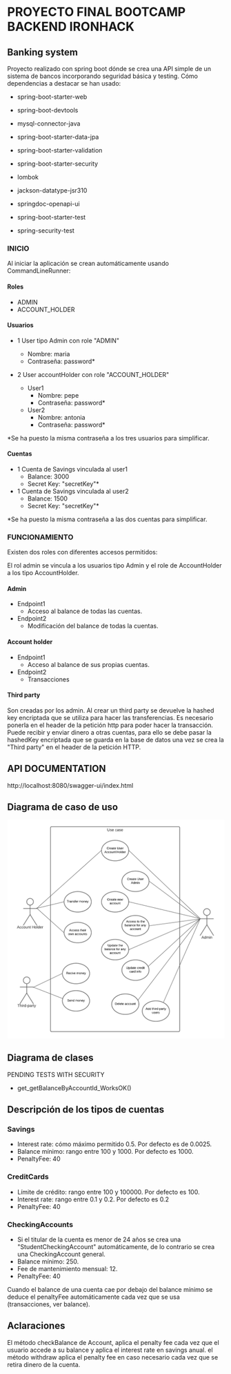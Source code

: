 # PROYECTO FINAL BOOTCAMP BACKEND IRONHACK
## Banking system

Proyecto realizado con spring boot dónde se crea una API simple de un sistema de bancos incorporando seguridad básica y testing.
Cómo dependencias a destacar se han usado:
- spring-boot-starter-web
- spring-boot-devtools
- mysql-connector-java
- spring-boot-starter-data-jpa
- spring-boot-starter-validation
- spring-boot-starter-security
- lombok
- jackson-datatype-jsr310
- springdoc-openapi-ui

- spring-boot-starter-test
- spring-security-test

### INICIO
Al iniciar la aplicación se crean automáticamente usando CommandLineRunner:

#### Roles
- ADMIN
- ACCOUNT_HOLDER

#### Usuarios
- 1 User tipo Admin con role "ADMIN"
  - Nombre: maria
  - Contraseña: password*
  
- 2 User accountHolder con role "ACCOUNT_HOLDER"
  - User1
    - Nombre: pepe
    - Contraseña: password*
  - User2
    - Nombre: antonia
    - Contraseña: password*
  
*Se ha puesto la misma contraseña a los tres usuarios para simplificar.

#### Cuentas
- 1 Cuenta de Savings vinculada al user1
  - Balance: 3000
  - Secret Key: "secretKey"*
- 1 Cuenta de Savings vinculada al user2
  - Balance: 1500
  - Secret Key: "secretKey"*

*Se ha puesto la misma contraseña a las dos cuentas para simplificar.

### FUNCIONAMIENTO

Existen dos roles con diferentes accesos permitidos:

El rol admin se vincula a los usuarios tipo Admin y el role de AccountHolder a los tipo AccountHolder.
#### Admin
- Endpoint1
  - Acceso al balance de todas las cuentas.
- Endpoint2
  - Modificación del balance de todas la cuentas. 

#### Account holder
- Endpoint1
  - Acceso al balance de sus propias cuentas. 
- Endpoint2
  - Transacciones

#### Third party
Son creadas por los admin. Al crear un third party se devuelve la hashed key encriptada que se utiliza para hacer
las transferencias.
Es necesario ponerla en el header de la petición http para poder hacer la transacción.
Puede recibir y enviar dinero a otras cuentas, para ello se debe pasar la hashedKey 
encriptada que se guarda en la base de datos
una vez se crea la "Third party" en el header de la petición HTTP.


## API DOCUMENTATION

http://localhost:8080/swagger-ui/index.html
## Diagrama de caso de uso
![](use_case.png)

## Diagrama de clases




PENDING TESTS WITH SECURITY
- get_getBalanceByAccountId_WorksOK()

## Descripción de los tipos de cuentas

### Savings
- Interest rate: cómo máximo permitido 0.5. Por defecto es de 0.0025.
- Balance mínimo: rango entre 100 y 1000. Por defecto es 1000.
- PenaltyFee: 40

### CreditCards
- Límite de crédito: rango entre 100 y 100000. Por defecto es 100.
- Interest rate: rango entre 0.1 y 0.2. Por defecto es 0.2
- PenaltyFee: 40

### CheckingAccounts
- Si el titular de la cuenta es menor de 24 años se crea una "StudentCheckingAccount" automáticamente, de lo contrario se crea una CheckingAccount general.
- Balance mínimo: 250.
- Fee de mantenimiento mensual: 12.
- PenaltyFee: 40

Cuando el balance de una cuenta cae por debajo del balance mínimo se 
deduce el penaltyFee automáticamente cada vez que se usa (transacciones, ver balance). 

## Aclaraciones
El método checkBalance de Account, aplica el penalty fee cada vez que el usuario accede a su balance y 
aplica el interest rate en savings anual. 
el método withdraw aplica el penalty fee en caso necesario cada vez que se retira dinero de la cuenta.